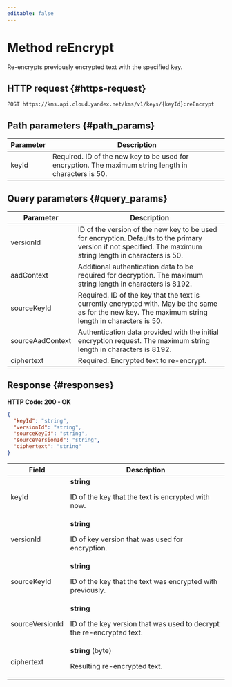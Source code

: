 ```yaml
---
editable: false
---
```


# Method reEncrypt
Re-encrypts previously encrypted text with the specified key.
 

 
## HTTP request {#https-request}
```
POST https://kms.api.cloud.yandex.net/kms/v1/keys/{keyId}:reEncrypt
```
 
## Path parameters {#path_params}
 
Parameter | Description
--- | ---
keyId | Required. ID of the new key to be used for encryption.  The maximum string length in characters is 50.
 
## Query parameters {#query_params}
 
Parameter | Description
--- | ---
versionId | ID of the version of the new key to be used for encryption. Defaults to the primary version if not specified.  The maximum string length in characters is 50.
aadContext | Additional authentication data to be required for decryption.  The maximum string length in characters is 8192.
sourceKeyId | Required. ID of the key that the text is currently encrypted with. May be the same as for the new key.  The maximum string length in characters is 50.
sourceAadContext | Authentication data provided with the initial encryption request.  The maximum string length in characters is 8192.
ciphertext | Required. Encrypted text to re-encrypt.
 
## Response {#responses}
**HTTP Code: 200 - OK**

```json 
{
  "keyId": "string",
  "versionId": "string",
  "sourceKeyId": "string",
  "sourceVersionId": "string",
  "ciphertext": "string"
}
```

 
Field | Description
--- | ---
keyId | **string**<br><p>ID of the key that the text is encrypted with now.</p>
versionId | **string**<br><p>ID of key version that was used for encryption.</p>
sourceKeyId | **string**<br><p>ID of the key that the text was encrypted with previously.</p>
sourceVersionId | **string**<br><p>ID of the key version that was used to decrypt the re-encrypted text.</p>
ciphertext | **string** (byte)<br><p>Resulting re-encrypted text.</p>